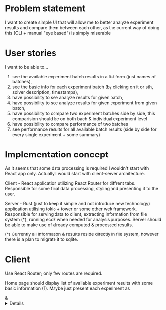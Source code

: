 # Problem statement

I want to create simple UI that will allow me to better analyze experiment results
and compare them between each other, as the current way of doing this (CLI + manual "eye based")
is simply miserable.

# User stories

I want to be able to...

1. see the available experiment batch results in a list form (just names of batches),
2. see the basic info for each experiment batch (by clicking on it or sth, solver description, timestamps),
3. have possibility to see analyze results for given batch,
4. have possibility to see analyze results for given experiment from given batch,
5. have possibility to compare two experiment batches side by side, this comparision should be on both bach & individual experiment level
6. have possibility to compare performance of two batches
7. see performance results for all available batch results (side by side for every single experiment + some summary)

# Implementation concept

As it seems that some data processing is required I wouldn't start with React app only. Actually I would start
with client-server architecture.

Client - React application utilizing React Router for diffrent tabs. Responsible for some final data processing, styling
and presenting it to the user.

Server - Rust (just to keep it simple and not introduce new technology) application utilising tokio + tower or some other web framework.
Responsible for serving data to client, extracting information from file system (*), running ecdk when needed for analysis purposes.
Server should be able to make use of already computed & processed results.

(*) Currently all information & results reside directly in file system, however there is a plan to migrate it to sqlite.

# Client

Use React Router; only few routes are required.

Home page should display list of available experiment results with some basic information (1).
Maybe just present each experiment as <summary> & <details> markers, with description in details (2).

There should be links to see the analyze results of given experiment (button / link next to summary text of given batch) (3, 4).

There should be possibility to go to the preformance analysis page (6).

Required information (endpoints):

1. Experiment batch names alongside it's basic metadata, experiment names, timings, global stats
2. Analyze result for each experiment batch
3. Analyze result for each experiment of a batch (images as urls)

# Server 

Exposing the above endpoitns.

Taking two main parameters: `raw-data-dir`, `processed-data-dir`, and some auxilary such as port etc.

# Communication Client <-> Server

HTTP & Json should be enough. In case of performance problems I can consider moving to gRPC.

